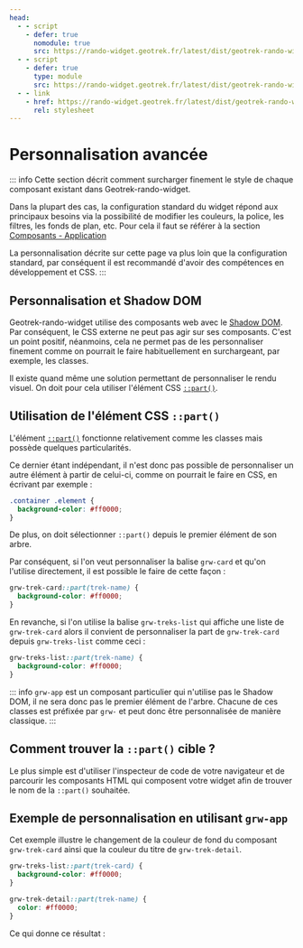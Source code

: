 ```yaml
---
head:
  - - script
    - defer: true
      nomodule: true
      src: https://rando-widget.geotrek.fr/latest/dist/geotrek-rando-widget/geotrek-rando-widget.js
  - - script
    - defer: true
      type: module
      src: https://rando-widget.geotrek.fr/latest/dist/geotrek-rando-widget/geotrek-rando-widget.esm.js
  - - link
    - href: https://rando-widget.geotrek.fr/latest/dist/geotrek-rando-widget/geotrek-rando-widget.css
      rel: stylesheet
---
```


# Personnalisation avancée

::: info
Cette section décrit comment surcharger finement le style de chaque composant existant dans Geotrek-rando-widget.

Dans la plupart des cas, la configuration standard du widget répond aux principaux besoins via la possibilité de modifier les couleurs, la police, les filtres, les fonds de plan, etc. Pour cela il faut se référer à la section [Composants - Application](../components/grw-app.html) 

La personnalisation décrite sur cette page va plus loin que la configuration standard, par conséquent il est recommandé d'avoir des compétences en développement et CSS.
:::


## Personnalisation et Shadow DOM

Geotrek-rando-widget utilise des composants web avec le [Shadow DOM](https://developer.mozilla.org/fr/docs/Web/API/Web_components/Using_shadow_DOM). Par conséquent, le CSS externe ne peut pas agir sur ses composants. C'est un point positif, néanmoins, cela ne permet pas de les personnaliser finement comme on pourrait le faire habituellement en surchargeant, par exemple, les classes.

Il existe quand même une solution permettant de personnaliser le rendu visuel. On doit pour cela utiliser l'élément CSS [`::part()`](https://developer.mozilla.org/en-US/docs/Web/CSS/::part). 

## Utilisation de l'élément CSS `::part()`

L'élément [`::part()`](https://developer.mozilla.org/en-US/docs/Web/CSS/::part) fonctionne relativement comme les classes mais possède quelques particularités.

Ce dernier étant indépendant, il n'est donc pas possible de personnaliser un autre élément à partir de celui-ci, comme on pourrait le faire en CSS, en écrivant par exemple :

```css
.container .element {
  background-color: #ff0000;
}
```

De plus, on doit sélectionner `::part()` depuis le premier élément de son arbre.

Par conséquent, si l'on veut personnaliser la balise `grw-card` et qu'on l'utilise directement, il est possible le faire de cette façon :

```css
grw-trek-card::part(trek-name) {
  background-color: #ff0000;
}
```

En revanche, si l'on utilise la balise `grw-treks-list` qui affiche une liste de `grw-trek-card` alors il convient de personnaliser la part de `grw-trek-card` depuis `grw-treks-list` comme ceci :

```css
grw-treks-list::part(trek-name) {
  background-color: #ff0000;
}
```

::: info
`grw-app` est un composant particulier qui n'utilise pas le Shadow DOM, il ne sera donc pas le premier élément de l'arbre. Chacune de ces classes est préfixée par `grw-` et peut donc être personnalisée de manière classique.
:::

## Comment trouver la `::part()` cible ?

Le plus simple est d'utiliser l'inspecteur de code de votre navigateur et de parcourir les composants HTML qui composent votre widget afin de trouver le nom de la `::part()` souhaitée.

## Exemple de personnalisation en utilisant `grw-app`

Cet exemple illustre le changement de la couleur de fond du composant `grw-trek-card` ainsi que la couleur du titre de `grw-trek-detail`.

```css
grw-treks-list::part(trek-card) {
  background-color: #ff0000;
}

grw-trek-detail::part(trek-name) {
  color: #ff0000;
}
```

Ce qui donne ce résultat :

<div id="advanced-customization-result-container">
<grw-app
      api="https://prod-geotrek-pnrlat-admin.makina-corpus.net/api/v2/"
      portals="4"
      name-layer="IGN"
      url-layer="https://data.geopf.fr/wmts?SERVICE=WMTS&REQUEST=GetTile&VERSION=1.0.0&LAYER=GEOGRAPHICALGRIDSYSTEMS.PLANIGNV2&STYLE=normal&FORMAT=image/png&TILEMATRIXSET=PM&TILEMATRIX={z}&TILEROW={y}&TILECOL={x}"
      attribution-layer="<a target='_blank' href='https://ign.fr/'>IGN</a>"
    ></grw-app>
</div>
